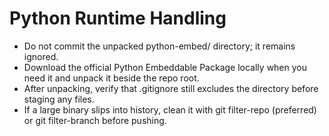<!-- Location: docs/python-runtime.md -->
<!-- Purpose: document how to obtain a local Python runtime without committing binaries -->
<!-- Rationale: keep the repo small and compliant with GitHub limits -->

# Python Runtime Handling

- Do not commit the unpacked python-embed/ directory; it remains ignored.
- Download the official Python Embeddable Package locally when you need it and unpack it beside the repo root.
- After unpacking, verify that .gitignore still excludes the directory before staging any files.
- If a large binary slips into history, clean it with git filter-repo (preferred) or git filter-branch before pushing.
